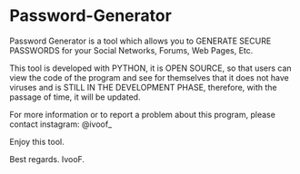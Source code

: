 # Password-Generator

Password Generator is a tool which allows you to GENERATE SECURE PASSWORDS for your Social Networks, Forums, Web Pages, Etc.

This tool is developed with PYTHON, it is OPEN SOURCE, so that users can view the code of the program and see for themselves that it does not have viruses and is STILL IN THE DEVELOPMENT PHASE, therefore, with the passage of time, it will be updated.

For more information or to report a problem about this program, please contact instagram: @ivoof_

Enjoy this tool.

Best regards.
IvooF.
 
